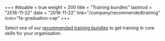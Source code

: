 +++
#disable = true
weight = 200
title = "Training bundles"
lastmod = "2016-11-22"
date = "2016-11-22"
link="/company/recommendedtraining"
icon="fa-graduation-cap"
+++

Select one of our [recommended training bundles](company/recommendedtraining) to get training in core skills for your organisation.